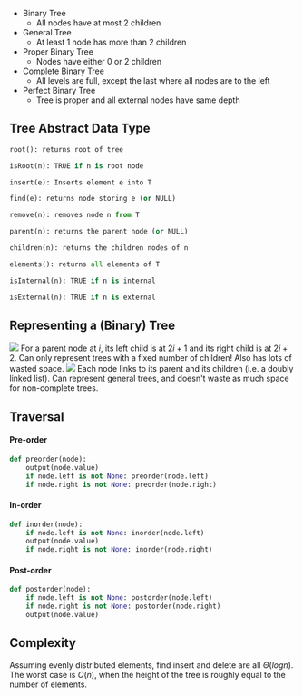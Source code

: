 - Binary Tree
    - All nodes have at most 2 children
- General Tree
    - At least 1 node has more than 2 children
- Proper Binary Tree
    - Nodes have either 0 or 2 children
- Complete Binary Tree
    - All levels are full, except the last where all nodes are to the left
- Perfect Binary Tree
    - Tree is proper and all external nodes have same depth
## Tree Abstract Data Type
```python
root(): returns root of tree

isRoot(n): TRUE if n is root node

insert(e): Inserts element e into T

find(e): returns node storing e (or NULL)

remove(n): removes node n from T

parent(n): returns the parent node (or NULL)

children(n): returns the children nodes of n

elements(): returns all elements of T

isInternal(n): TRUE if n is internal

isExternal(n): TRUE if n is external
```

## Representing a (Binary) Tree
![](Pasted%20image%2020230127121136.png)
For a parent node at $i$, its left child is at $2i + 1$ and its right child is at $2i + 2$.
Can only represent trees with a fixed number of children! Also has lots of wasted space.
![](Pasted%20image%2020230127121503.png)
Each node links to its parent and its children (i.e. a doubly linked list). Can represent general trees, and doesn't waste as much space for non-complete trees.

## Traversal
#### Pre-order
```python
def preorder(node):
	output(node.value)
	if node.left is not None: preorder(node.left)
	if node.right is not None: preorder(node.right)
```
#### In-order
```python
def inorder(node):
	if node.left is not None: inorder(node.left)
	output(node.value)
	if node.right is not None: inorder(node.right)
```
#### Post-order
```python
def postorder(node):
	if node.left is not None: postorder(node.left)
	if node.right is not None: postorder(node.right)
	output(node.value)
```

## Complexity
Assuming evenly distributed elements, find insert and delete are all $\Theta(log{n})$. The worst case is $O(n)$, when the height of the tree is roughly equal to the number of elements.